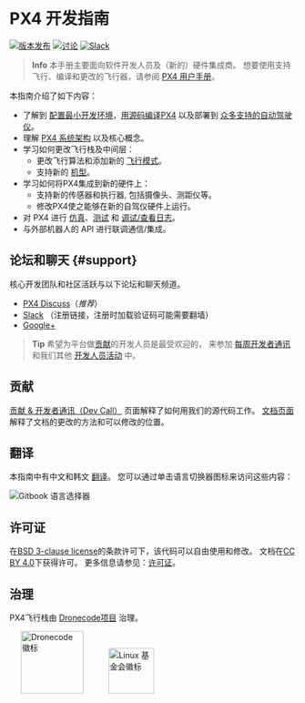 # PX4 开发指南

[![版本发布](https://img.shields.io/github/release/PX4/Firmware.svg)](https://github.com/PX4/Firmware/releases) [![讨论](https://img.shields.io/badge/discuss-px4-ff69b4.svg)](http://discuss.px4.io/) [![Slack](https://px4-slack.herokuapp.com/badge.svg)](http://slack.px4.io)

> **Info** 本手册主要面向软件开发人员及（新的）硬件集成商。 想要使用支持飞行、编译和更改的飞行器，请参阅 [PX4 用户手册](https://docs.px4.io/en/)。

本指南介绍了如下内容：

* 了解到 [配置最小开发环境](setup/config_initial.md)，[用源码编译PX4](setup/building_px4.md) 以及部署到 [众多支持的自动驾驶仪](https://docs.px4.io/en/flight_controller/)。
* 理解 [PX4 系统架构](concept/architecture.md) 以及核心概念。
* 学习如何更改飞行栈及中间层： 
  * 更改飞行算法和添加新的 [飞行模式](concept/flight_modes.md)。
  * 支持新的 [机型](airframes/README.md)。
* 学习如何将PX4集成到新的硬件上： 
  * 支持新的传感器和执行器, 包括摄像头、测距仪等。
  * 修改PX4使之能够在新的自驾仪硬件上运行。
* 对 PX4 进行 [仿真](simulation/README.md)、[测试](test_and_ci/README.md) 和 [调试/查看日志](debug/README.md)。
* 与外部机器人的 API 进行联调通信/集成。

## 论坛和聊天 {#support}

核心开发团队和社区活跃与以下论坛和聊天频道。

* [PX4 Discuss](http://discuss.px4.io/)（*推荐*）
* [Slack](http://slack.px4.io) （注册链接，注册时加载验证码可能需要翻墙）
* [Google+](https://plus.google.com/117509651030855307398)

> **Tip** 希望为平台做[贡献](contribute/README.md)的开发人员是最受欢迎的， 来参加 [每周开发者通讯](contribute/README.md#dev_call) 和我们其他 [开发人员活动](contribute/README.md#calendar) 中。

## 贡献

[贡献 & 开发者通讯（Dev Call）](contribute/README.md) 页面解释了如何用我们的源代码工作。 [文档页面](contribute/docs.md) 解释了文档的更改的方法和可以修改的位置。

## 翻译

本指南中有中文和韩文 [翻译](contribute/docs.md#translation)。 您可以通过单击语言切换器图标来访问这些内容：

![Gitbook 语言选择器](../assets/gitbook/gitbook_language_selector.png)

## 许可证

在[BSD 3-clause license](https://opensource.org/licenses/BSD-3-Clause)的条款许可下，该代码可以自由使用和修改。 文档在[CC BY 4.0](https://creativecommons.org/licenses/by/4.0/)下获得许可。 更多信息请参见：[许可证](contribute/licenses.md)。

## 治理

PX4飞行栈由 [Dronecode项目](https://www.dronecode.org/) 治理。

<a href="https://www.dronecode.org/" style="padding:20px"><img src="https://mavlink.io/assets/site/logo_dronecode.png" alt="Dronecode 徽标" width="110px"/></a>
<a href="https://www.linuxfoundation.org/projects" style="padding:20px;"><img src="https://mavlink.io/assets/site/logo_linux_foundation.png" alt="Linux 基金会徽标" width="80px" /></a>

<div style="padding:10px">&nbsp;</div>
